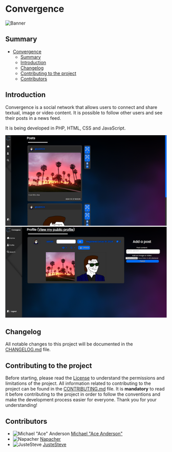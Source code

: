 # Convergence

![Banner](https://repository-images.githubusercontent.com/878118470/fa2c9179-68ec-42e9-a650-435873f4d93b)

## Summary

- [Convergence](#convergence)
  - [Summary](#summary)
  - [Introduction](#introduction)
  - [Changelog](#changelog)
  - [Contributing to the project](#contributing-to-the-project)
  - [Contributors](#contributors)

## Introduction

Convergence is a social network that allows users to connect and share textual, image or video content.
It is possible to follow other users and see their posts in a news feed.

It is being developed in PHP, HTML, CSS and JavaScript.

![Home Screen](_docs/screenshots/home-screen.png)  
![Profile Screen](_docs/screenshots/profile-screen.png)

## Changelog

All notable changes to this project will be documented in the [CHANGELOG.md](CHANGELOG.md) file.

## Contributing to the project

Before starting, please read the [License](LICENSE) to understand the permissions and limitations of the project.
All information related to contributing to the project can be found in the [CONTRIBUTING.md](CONTRIBUTING.md) file. It is **mandatory** to read it before contributing to the project in order to follow the conventions and make the development process easier for everyone. Thank you for your understanding!

## Contributors

- ![Michael "Ace" Anderson](https://avatars.githubusercontent.com/u/33232231?s=30) [Michael "Ace Anderson"](https://github.com/MichaelAceAnderson)
- ![Napacher](https://avatars.githubusercontent.com/u/96630473?s=30) [Napacher](https://github.com/Napacher)
- ![JusteSteve](https://avatars.githubusercontent.com/u/76541079?s=30) [JusteSteve](https://github.com/JusteSteve)
